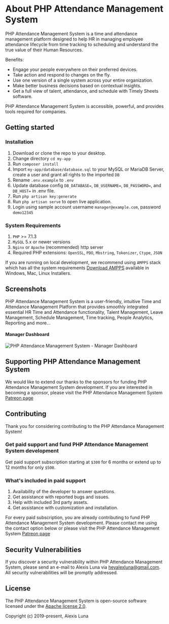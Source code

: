 # About PHP Attendance Management System

PHP Attendance Management System is a time and attendance management platform designed to help HR in managing employee attendance lifecycle from time tracking to scheduling and understand the true value of their Human Resources.

Benefits:

- Engage your people everywhere on their preferred devices.
- Take action and respond to changes on the fly.
- Use one version of a single system across your entire organization.
- Make better business decisions based on contextual insights.
- Get a full view of talent, attendance, and schedule with Timely Sheets software.


PHP Attendance Management System is accessible, powerful, and provides tools required for companies.

## Getting started

### Installation

1. Download or clone the repo to your desktop.
2. Change directory `cd my-app`
3. Run `composer install`
4. Import `my-app/database/database.sql` to your MySQL or MariaDB Server, create a user and grant all rights to the imported `DB`
5. Rename `.env.example` to `.env`
6. Update database config `DB_DATABASE=`, `DB_USERNAME=`, `DB_PASSWORD=`, and `DB_HOST=` in .env file.
7. Run `php artisan key:generate`
8. Run `php artisan serve` to open live application.
9. Login using sample account username `manager@example.com`, password `demo12345`

### System Requirements

1. `PHP` >= 7.1.3
2. `MySQL` 5.x or newer versions
3. `Nginx` or `Apache` (recommended) http server
4. Required PHP extensions: `OpenSSL`, `PDO`, `Mbstring`, `Tokenizer`, `Ctype`, `JSON`

If you are running on local development, we recommend using `AMPPS` stack which has all the system requirements [Download AMPPS](https://www.ampps.com/downloads) available in Windows, Mac, Linux Installers.

## Screenshots

PHP Attendance Management System is a user-friendly, intuitive Time and Attendance Management Platform that provides smoothly integrated essential HR Time and Attendance functionality, Talent Management, Leave Management, Schedule Management, Time tracking, People Analytics, Reporting and more... 

#### Manager Dashboard
![PHP Attendance Management System - Manager Dashboard](https://i.postimg.cc/5NbGZpJY/manager-dashboard.png)

## Supporting PHP Attendance Management System

We would like to extend our thanks to the sponsors for funding PHP Attendance Management System development. If you are interested in becoming a sponsor, please visit the PHP Attendance Management System [Patreon page](https://github.com/mralexisluna/php-attendance-management-system)

## Contributing

Thank you for considering contributing to the PHP Attendance Management System!

### Get paid support and fund PHP Attendance Management System development

Get paid support subscription starting at `$300` for 6 months or extend up to 12 months for only `$500`.

### What's included in paid support

1. Availability of the developer to answer questions.
2. Get assistance with reported bugs and issues.
3. Help with included 3rd party assets.
4. Get assistance with customization and installation.

For every paid subscription, you are already contributing to fund PHP Attendance Management System development. Please contact me using the contact option below or please visit the PHP Attendance Management System [Patreon page](https://github.com/mralexisluna/php-attendance-management-system)

## Security Vulnerabilities

If you discover a security vulnerability within PHP Attendance Management System, please send an e-mail to Alexis Luna via [heyalexluna@gmail.com](mailto:heyalexluna@gmail.com). All security vulnerabilities will be promptly addressed.

## License

The PHP Attendance Management System is open-source software licensed under the [Apache license 2.0](http://www.apache.org/licenses/LICENSE-2.0).

Copyright (c) 2019-present, Alexis Luna
